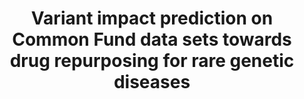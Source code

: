 ---
affilliation: ICAHN SCHOOL OF MEDICINE AT MOUNT SINAI
description: Despite advances in our understanding of rare genetic diseases and their
  causes, only 8% of these diseases have targeted drugs. Much of this arises from
  the disconnect between the inhibitory nature of drug molecules and a predominance
  of loss-of-function mechanisms in such diseases. There has been a growing appreciation
  of the role of gain-of-function variants in this context, especially towards drug
  repurposing. More specifically, we and others have shown that even subtle changes
  in function such as alterations of post-translational modification or molecular
  interaction sites can frequently lead to such disorders. It is unclear to what extent
  these observations generalize and are actionable from a therapeutic perspective.
  Common Fund data sets such as those from the Gabriella Miller Kids First, Undiagnosed
  Disease Network, the Illuminating the Druggable Genome and LINCS programs provide
  a unique opportunity to assess this computationally. Our central hypothesis is that
  gain-of-function variants account for a much larger proportion of rare genetic diseases
  than currently known and in silico functional profiling can be used to computationally
  identify such diseases. The proposed work will test this hypothesis through two
  aims. In Aim 1, we will apply our previously- developed predictors of variant impact
  towards the identification of known and predicted disease-associated variants in
  large Common Fund genomic data sets. In Aim 2, we will subset out those variants
  that impact druggable biochemical properties either directly or indirectly, to thus,
  infer novel drug-disease pairs. Over the award period, the principal investigator
  (PI) will leverage his and his team's expertise in variant interpretation, machine
  learning and bioinformatics knowledgebases towards the systematic integration of
  genomic and drug- related data from multiple Common Fund data sets to identify candidate
  drugs that can be repurposed for rare genetic diseases. This work will be carried
  out at the Icahn School of Medicine at Mount Sinai, home to world- renowned researchers
  in human disease genetics, robust computational infrastructure, and a thriving biomedical
  data science training environment. The proposed research will not only provide valuable
  pilot data for experimental validation of promising drug repurposing candidates
  but will serve as the foundation for future computational methodology development
  that will expand the scope of variants and mechanisms that can be queried. The work
  is expected to have broad impact, as it presents a new mechanism-centric, data-driven
  approach to identifying drug repurposing candidates for rare genetic diseases, that
  is generalizable to other situations.
end_date: '2025-09-04T12:00:00-04:00'
grant_num: R03OD038386
pi: PEJAVER, VIKAS RAO
title: Variant impact prediction on Common Fund data sets towards drug repurposing
  for rare genetic diseases
---